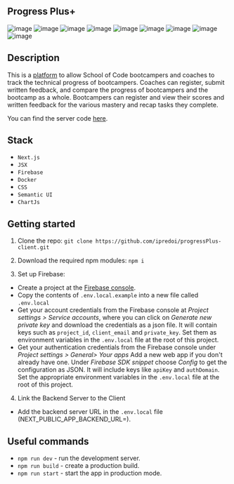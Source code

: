 ## Progress Plus+


![image](https://user-images.githubusercontent.com/70764046/106362773-8a922600-631c-11eb-8ab2-a0615cce1a92.png)
![image](https://user-images.githubusercontent.com/70764046/110474835-0d568f80-80d8-11eb-9ab6-3dedc879e06b.png)
![image](https://user-images.githubusercontent.com/70764046/110474903-1fd0c900-80d8-11eb-8205-e2cb68052416.png)
![image](https://user-images.githubusercontent.com/70764046/110475128-6292a100-80d8-11eb-8a49-0f1b43bfb267.png)
![image](https://user-images.githubusercontent.com/70764046/110475233-881faa80-80d8-11eb-92ba-5eda18227088.png)
![image](https://user-images.githubusercontent.com/70764046/110476099-860a1b80-80d9-11eb-8b79-280f965a4d10.png)
![image](https://user-images.githubusercontent.com/70764046/110476142-902c1a00-80d9-11eb-93ef-f22ac952cde3.png)
![image](https://user-images.githubusercontent.com/70764046/110476513-f6b13800-80d9-11eb-9753-157381543fef.png)
![image](https://user-images.githubusercontent.com/70764046/110476656-1f393200-80da-11eb-80fc-e4beae2bcefb.png)



## Description



This is a [platform](http://52.214.103.49:3000/ ) to allow School of Code bootcampers and coaches to track the technical progress of bootcampers.  Coaches can register, submit written feedback, and compare the progress of bootcampers and the bootcamp as a whole.  Bootcampers can register and view their scores and written feedback for the various mastery and recap tasks they complete.

You can find the server code [here](https://github.com/ipredoi/Progress-plus-server.git).


## Stack

- `Next.js`
- `JSX`
- `Firebase`
- `Docker`
- `CSS`
- `Semantic UI` 
- `ChartJs`


## Getting started

1. Clone the repo: `git clone https://github.com/ipredoi/progressPlus-client.git`

2. Download the required npm modules: `npm i`

3. Set up Firebase:	

- Create a project at the [Firebase console](https://console.firebase.google.com/).	
- Copy the contents of `.env.local.example` into a new file called `.env.local`	
- Get your account credentials from the Firebase console at _Project settings > Service accounts_, where you can click on _Generate new private key_ and download the credentials as a json file. It will contain keys such as `project_id`, `client_email` and `private_key`. Set them as environment variables in the `.env.local` file at the root of this project.	
- Get your authentication credentials from the Firebase console under _Project settings > General> Your apps_ Add a new web app if you don't already have one. Under _Firebase SDK snippet_ choose _Config_ to get the configuration as JSON. It will include keys like `apiKey` and `authDomain`. Set the appropriate environment variables in the `.env.local` file at the root of this project.

4. Link the Backend Server to the Client

- Add the backend server URL in the `.env.local` file (NEXT_PUBLIC_APP_BACKEND_URL=). 

## Useful commands

- `npm run dev` - run the development server.
- `npm run build` - create a production build.
- `npm run start` - start the app in production mode.


